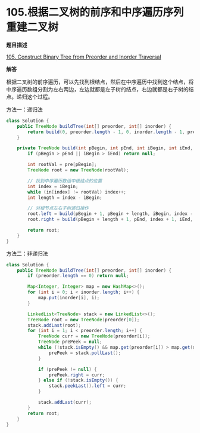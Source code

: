 # 105.根据二叉树的前序和中序遍历序列重建二叉树

**题目描述**

[105. Construct Binary Tree from Preorder and Inorder Traversal](https://leetcode.com/problems/construct-binary-tree-from-preorder-and-inorder-traversal/)

**解答**

根据二叉树的前序遍历，可以先找到根结点，然后在中序遍历中找到这个结点，将中序遍历数组分割为左右两边，左边就都是左子树的结点，右边就都是右子树的结点。递归这个过程。

方法一：递归法

```java
class Solution {
    public TreeNode buildTree(int[] preorder, int[] inorder) {
        return build(0, preorder.length - 1, 0, inorder.length - 1, preorder, inorder);
    }

    private TreeNode build(int pBegin, int pEnd, int iBegin, int iEnd, int[] pre, int[] in) {
        if (pBegin > pEnd || iBegin > iEnd) return null;

        int rootVal = pre[pBegin];
        TreeNode root = new TreeNode(rootVal);

        // 找到中序遍历数组中根结点的位置
        int index = iBegin;
        while (in[index] != rootVal) index++;
        int length = index - iBegin;

        // 对根节点左右子树递归操作
        root.left = build(pBegin + 1, pBegin + length, iBegin, index - 1, pre, in);
        root.right = build(pBegin + length + 1, pEnd, index + 1, iEnd, pre, in);

        return root;
    }
}
```

方法二：非递归法

```java
class Solution {
    public TreeNode buildTree(int[] preorder, int[] inorder) {
        if (preorder.length == 0) return null;

        Map<Integer, Integer> map = new HashMap<>();
        for (int i = 0; i < inorder.length; i++) {
            map.put(inorder[i], i);
        }

        LinkedList<TreeNode> stack = new LinkedList<>();
        TreeNode root = new TreeNode(preorder[0]);
        stack.addLast(root);
        for (int i = 1; i < preorder.length; i++) {
            TreeNode curr = new TreeNode(preorder[i]);
            TreeNode prePeek = null;
            while (!stack.isEmpty() && map.get(preorder[i]) > map.get(stack.peekLast().val)) {
                prePeek = stack.pollLast();
            }

            if (prePeek != null) {
                prePeek.right = curr;
            } else if (!stack.isEmpty()) {
                stack.peekLast().left = curr;
            }

            stack.addLast(curr);
        }
        return root;
    }
}
```